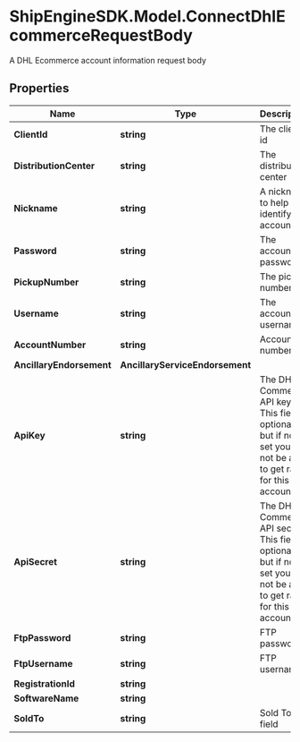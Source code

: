# ShipEngineSDK.Model.ConnectDhlEcommerceRequestBody
A DHL Ecommerce account information request body

## Properties

Name | Type | Description | Notes
------------ | ------------- | ------------- | -------------
**ClientId** | **string** | The client id | 
**DistributionCenter** | **string** | The distribution center | 
**Nickname** | **string** | A nickname to help you identify this account | 
**Password** | **string** | The account password | 
**PickupNumber** | **string** | The pickup number | 
**Username** | **string** | The account username | 
**AccountNumber** | **string** | Account number | [optional] 
**AncillaryEndorsement** | **AncillaryServiceEndorsement** |  | [optional] 
**ApiKey** | **string** | The DHL E-Commerce API key. This field is optional, but if not set you will not be able to get rates for this account.  | [optional] 
**ApiSecret** | **string** | The DHL E-Commerce API secret. This field is optional, but if not set you will not be able to get rates for this account.  | [optional] 
**FtpPassword** | **string** | FTP password | [optional] 
**FtpUsername** | **string** | FTP username | [optional] 
**RegistrationId** | **string** |  | [optional] 
**SoftwareName** | **string** |  | [optional] 
**SoldTo** | **string** | Sold To field | [optional] 

